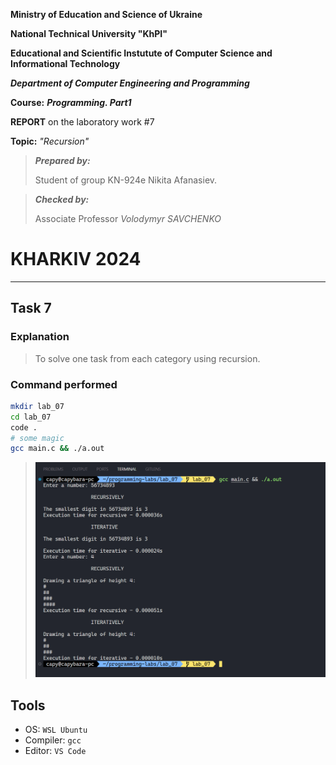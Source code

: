 **Ministry of Education and Science of Ukraine**

**National Technical University "KhPI"**

**Educational and Scientific Instutute of Computer Science and Informational Technology**

**_Department of Computer Engineering and Programming_**

**Course:** **_Programming. Part1_**

**REPORT** on the laboratory work #7

**Topic:** _"Recursion"_

> **_Prepared by:_**
>
> Student of group KN-924e Nikita Afanasiev.

> **_Checked by:_**
>
> Associate Professor _Volodymyr SAVCHENKO_

# KHARKIV 2024

---

## Task 7

### Explanation

> To solve one task from each category using recursion.

### Command performed

```bash
mkdir lab_07
cd lab_07
code .
# some magic
gcc main.c && ./a.out
```

> ![Code result](assets/code_result.png)

## Tools

- OS: `WSL Ubuntu`
- Compiler: `gcc`
- Editor: `VS Code`
